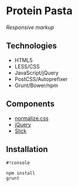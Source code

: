 # Protein Pasta

_Responsive markup_

## Technologies

- HTML5
- LESS/CSS
- JavaScript/jQuery
- PostCSS/Autoprefixer
- Grunt/Bower/npm

## Components

- [normalize.css](https://github.com/necolas/normalize.css/)
- [jQuery](https://github.com/jquery/jquery)
- [Slick](https://github.com/kenwheeler/slick/)

## Installation

```
#!console

npm install
grunt
```
